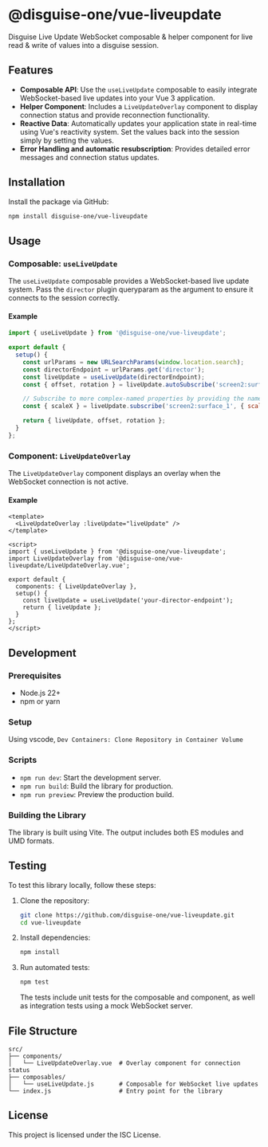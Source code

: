 # @disguise-one/vue-liveupdate

Disguise Live Update WebSocket composable & helper component for live read & write of values into a disguise session.

## Features

- **Composable API**: Use the `useLiveUpdate` composable to easily integrate WebSocket-based live updates into your Vue 3 application.
- **Helper Component**: Includes a `LiveUpdateOverlay` component to display connection status and provide reconnection functionality.
- **Reactive Data**: Automatically updates your application state in real-time using Vue's reactivity system. Set the values back into the session simply by setting the values.
- **Error Handling and automatic resubscription**: Provides detailed error messages and connection status updates.

## Installation

Install the package via GitHub:

```bash
npm install disguise-one/vue-liveupdate
```

## Usage

### Composable: `useLiveUpdate`

The `useLiveUpdate` composable provides a WebSocket-based live update system. Pass the `director` plugin queryparam as the argument to ensure it connects to the session correctly.

#### Example

```javascript
import { useLiveUpdate } from '@disguise-one/vue-liveupdate';

export default {
  setup() {
    const urlParams = new URLSearchParams(window.location.search);
    const directorEndpoint = urlParams.get('director');
    const liveUpdate = useLiveUpdate(directorEndpoint);
    const { offset, rotation } = liveUpdate.autoSubscribe('screen2:surface_1', ['offset', 'rotation']);

    // Subscribe to more complex-named properties by providing the name
    const { scaleX } = liveUpdate.subscribe('screen2:surface_1', { scaleX: 'scale.x' });

    return { liveUpdate, offset, rotation };
  }
};
```

### Component: `LiveUpdateOverlay`

The `LiveUpdateOverlay` component displays an overlay when the WebSocket connection is not active.

#### Example

```vue
<template>
  <LiveUpdateOverlay :liveUpdate="liveUpdate" />
</template>

<script>
import { useLiveUpdate } from '@disguise-one/vue-liveupdate';
import LiveUpdateOverlay from '@disguise-one/vue-liveupdate/LiveUpdateOverlay.vue';

export default {
  components: { LiveUpdateOverlay },
  setup() {
    const liveUpdate = useLiveUpdate('your-director-endpoint');
    return { liveUpdate };
  }
};
</script>
```

## Development

### Prerequisites

- Node.js 22+
- npm or yarn

### Setup

Using vscode, `Dev Containers: Clone Repository in Container Volume`

### Scripts

- `npm run dev`: Start the development server.
- `npm run build`: Build the library for production.
- `npm run preview`: Preview the production build.

### Building the Library

The library is built using Vite. The output includes both ES modules and UMD formats.

## Testing

To test this library locally, follow these steps:

1. Clone the repository:
   ```bash
   git clone https://github.com/disguise-one/vue-liveupdate.git
   cd vue-liveupdate
   ```

2. Install dependencies:
   ```bash
   npm install
   ```

3. Run automated tests:
   ```bash
   npm test
   ```

   The tests include unit tests for the composable and component, as well as integration tests using a mock WebSocket server.

## File Structure

```
src/
├── components/
│   └── LiveUpdateOverlay.vue  # Overlay component for connection status
├── composables/
│   └── useLiveUpdate.js       # Composable for WebSocket live updates
└── index.js                   # Entry point for the library
```

## License

This project is licensed under the ISC License.
